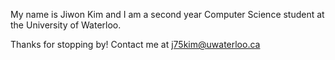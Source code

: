 My name is Jiwon Kim and I am a second year Computer Science student at the University of Waterloo. 

Thanks for stopping by! Contact me at j75kim@uwaterloo.ca 
